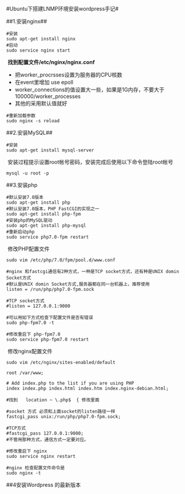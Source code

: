 #Ubuntu下搭建LNMP环境安装wordpress手记#

##1.安装nginx##  
```
#安装
sudo apt-get install nginx 
#启动
sudo service nginx start
```
​            **找到配置文件/etc/nginx/nginx.conf**
 - 把worker_procrsses设置为服务器的CPU核数
 - 在event里增加 use epoll
 - worker_connections的值设置大一些，如果是1G内存，不要大于100000/worker_processes
 - 其他的采用默认值就好
```
#重新加载参数
sudo nginx -s reload
```
##2.安装MySQL##
```
#安装
sudo apt-get install mysql-server
```
​	安装过程提示设置root帐号密码，安装完成后使用以下命令登陆root帐号
```
mysql -u root -p
```
##3.安装php
```
#默认安装7.0版本
sudo apt-get install php
#默认安装7.0版本，PHP FastCGI的实现之一
sudo apt-get install php-fpm
#安装php的MySQL驱动
sudo apt-get install php-mysql
#重新启动php
sudo service php7.0-fpm restart
```
​	修改PHP配置文件
```
sudo vim /etc/php/7.0/fpm/pool.d/www.conf

#nginx 和fastcgi通信有2种方式，一种是TCP socket方式，还有种是UNIX domin Socket方式
#默认是UNIX domin Socket方式,服务器都在同一台机器上，推荐使用                          
listen = /run/php/php7.0-fpm.sock

#TCP socket方式
#listen = 127.0.0.1:9000
  
#可以用如下方式检查下配置文件是否有错误
sudo php-fpm7.0 -t 
 
#修改重启下 php-fpm7.0
sudo service php-fpm7.0 restart
```

​	修改nginx配置文件
```
sudo vim /etc/nginx/sites-enabled/default
 
root /var/www;
 
# Add index.php to the list if you are using PHP
index index.php index.html index.htm index.nginx-debian.html;
 
#找到   location ~ \.php$  { 修改里面
 
#socket 方式 必须和上面socket的listen路径一样
fastcgi_pass unix:/run/php/php7.0-fpm.sock;
  
#TCP方式
#fastcgi_pass 127.0.0.1:9000;  
#不管用那种方式，通信方式一定要对应。

#修改重启下 nginx
sudo service nginx restart
 
#nginx 检查配置文件命令是
sudo nginx -t
```
##4安装Wordpress 的最新版本
